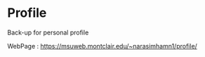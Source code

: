 # Profile
Back-up for personal profile

WebPage : https://msuweb.montclair.edu/~narasimhamn1/profile/
